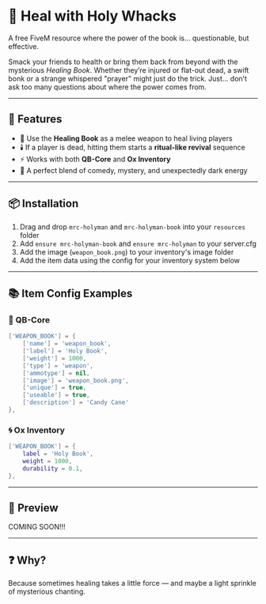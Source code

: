 # 📖 Heal with Holy Whacks

A free FiveM resource where the power of the book is... questionable, but effective.

Smack your friends to health or bring them back from beyond with the mysterious *Healing Book*. Whether they’re injured or flat-out dead, a swift bonk or a strange whispered "prayer" might just do the trick. Just... don’t ask too many questions about where the power comes from.

---

## 🧰 Features

- 🔨 Use the **Healing Book** as a melee weapon to heal living players  
- 🕯️ If a player is dead, hitting them starts a **ritual-like revival** sequence  
- ⚡ Works with both **QB-Core** and **Ox Inventory**  
- 🧙 A perfect blend of comedy, mystery, and unexpectedly dark energy  

---

## 📦 Installation

1. Drag and drop `mrc-holyman` and `mrc-holyman-book` into your `resources` folder
2. Add `ensure mrc-holyman-book` and `ensure mrc-holyman` to your server.cfg
3. Add the image (`weapon_book.png`) to your inventory's image folder  
4. Add the item data using the config for your inventory system below  

---

## 📚 Item Config Examples

### 🧱 QB-Core

```lua
['WEAPON_BOOK'] = {
    ['name'] = 'weapon_book',
    ['label'] = 'Holy Book',
    ['weight'] = 1000,
    ['type'] = 'weapon',
    ['ammotype'] = nil,
    ['image'] = 'weapon_book.png',
    ['unique'] = true,
    ['useable'] = true,
    ['description'] = 'Candy Cane'
},
```

### 🌀 Ox Inventory

```lua
['WEAPON_BOOK'] = {
    label = 'Holy Book',
    weight = 1000,
    durability = 0.1,
},
```

---

## 📸 Preview
COMING SOON!!!

---

## ❓ Why?

Because sometimes healing takes a little force — and maybe a light sprinkle of mysterious chanting.
